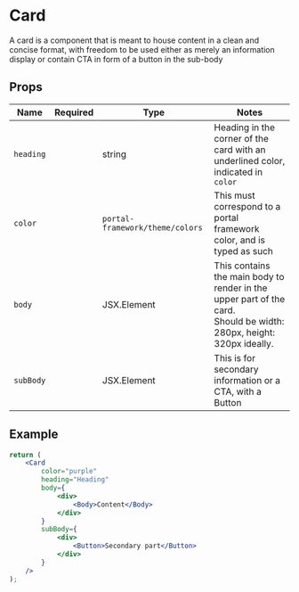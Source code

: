 # Card

A card is a component that is meant to house content in a clean and concise format, with freedom to be used either as merely an information display or contain CTA in form of a button in the sub-body

## Props

| Name      | Required | Type                             | Notes                                                                                                                    |
| --------- | -------- | -------------------------------- | ------------------------------------------------------------------------------------------------------------------------ |
| `heading` |          | string                           | Heading in the corner of the card with an underlined color, indicated in `color`                                         |
| `color`   |          | `portal-framework/theme/colors`  | This must correspond to a portal framework color, and is typed as such                                                   |
| `body`    |          | JSX.Element                      | This contains the main body to render in the upper part of the card. <br/>Should be width: 280px, height: 320px ideally. |
| `subBody` |          | JSX.Element                      | This is for secondary information or a CTA, with a Button                                                                |

## Example

```jsx
return (
    <Card
        color="purple"
        heading="Heading"
        body={
            <div>
                <Body>Content</Body>
            </div>
        }
        subBody={
            <div>
                <Button>Secondary part</Button>
            </div>
        }
    />
);
```
